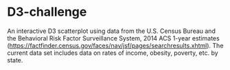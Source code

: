 # D3-challenge

An interactive D3 scatterplot using data from the U.S. Census Bureau and the Behavioral Risk Factor Surveillance System, 2014 ACS 1-year estimates (https://factfinder.census.gov/faces/nav/jsf/pages/searchresults.xhtml). The current data set includes data on rates of income, obesity, poverty, etc. by state.
